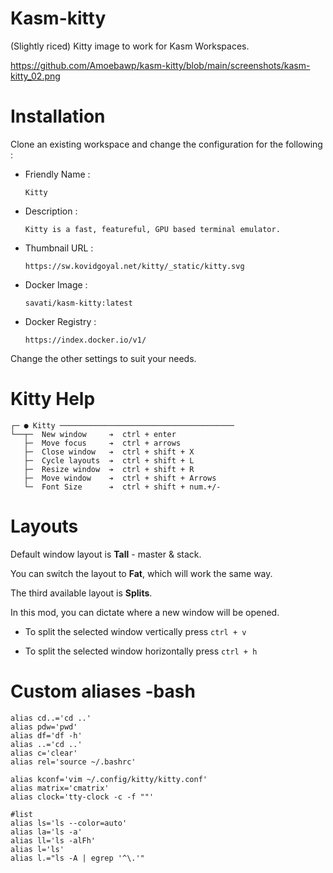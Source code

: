 # Kasm-kitty

(Slightly riced) Kitty image to work for Kasm Workspaces.

https://github.com/Amoebawp/kasm-kitty/blob/main/screenshots/kasm-kitty_02.png


# Installation


Clone an existing workspace and change the configuration for the following :

- Friendly Name : 

  `Kitty`
  
- Description :

  `Kitty is a fast, featureful, GPU based terminal emulator.`
  
- Thumbnail URL :

  `https://sw.kovidgoyal.net/kitty/_static/kitty.svg`
  
- Docker Image :

  `savati/kasm-kitty:latest`
  
- Docker Registry :

  `https://index.docker.io/v1/`
 
 
 
Change the other settings to suit your needs.



# Kitty Help

```
┌─ ● Kitty ───────────────────────────────────────
└──┬─  New window     ➔  ctrl + enter      
   ├─  Move focus     ➔  ctrl + arrows
   ├─  Close window   ➔  ctrl + shift + X
   ├─  Cycle layouts  ➔  ctrl + shift + L
   ├─  Resize window  ➔  ctrl + shift + R
   ├─  Move window    ➔  ctrl + shift + Arrows    
   └─  Font Size      ➔  ctrl + shift + num.+/-
 ```

# Layouts

Default window layout is **Tall** - master & stack.

You can switch the layout to **Fat**, which will work the same way.


The third available layout is **Splits**.

In this mod, you can dictate where a new window will be opened.

  - To split the selected window vertically press `ctrl + v`

  - To split the selected window horizontally press `ctrl + h`

 
# Custom aliases -bash

```
alias cd..='cd ..'
alias pdw='pwd'
alias df='df -h'
alias ..='cd ..'
alias c='clear'
alias rel='source ~/.bashrc'

alias kconf='vim ~/.config/kitty/kitty.conf'
alias matrix='cmatrix'
alias clock='tty-clock -c -f ""'

#list
alias ls='ls --color=auto'
alias la='ls -a'
alias ll='ls -alFh'
alias l='ls'
alias l.="ls -A | egrep '^\.'"
```
